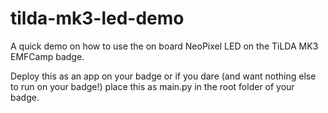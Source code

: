 # tilda-mk3-led-demo

A quick demo on how to use the on board NeoPixel LED on the TiLDA MK3 EMFCamp badge.

Deploy this as an app on your badge or if you dare (and want nothing else to run on 
your badge!) place this as main.py in the root folder of your badge.
